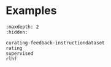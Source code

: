 # Examples


```{toctree}
:maxdepth: 2
:hidden:

curating-feedback-instructiondataset
rating
supervised
rlhf
```